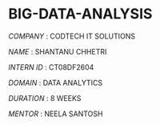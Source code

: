 # BIG-DATA-ANALYSIS

*COMPANY* : CODTECH IT SOLUTIONS

*NAME* : SHANTANU CHHETRI

*INTERN ID* : CT08DF2604

*DOMAIN* : DATA ANALYTICS

*DURATION* : 8 WEEKS

*MENTOR* : NEELA SANTOSH

